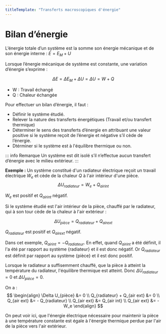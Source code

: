 ```yaml
---
titleTemplate: "Transferts macroscopiques d'énergie"
---
```


# Bilan d’énergie

L’énergie totale d’un système est la somme son énergie mécanique et de son énergie interne : $E=E_M+U$

Lorsque l’énergie mécanique de système est constante, une variation d’énergie s’exprime :

$$
ΔE=ΔE_M+ΔU=ΔU=W+Q
$$

- W : Travail échangé
- Q : Chaleur échangée

Pour effectuer un bilan d’énergie, il faut :

- Définir le système étudié.
- Relever la nature des transferts énergétiques (Travail et/ou transfert thermique)
- Déterminer le sens des transferts d’énergie en attribuant une valeur positive si le système reçoit de l’énergie et négative s’il cède de l’énergie.
- Dtérminer si le système est à l'équilibre thermique ou non.

::: info Remarque
Un système est dit isolé s’il n’effectue aucun transfert d’énergie avec le milieu extérieur.
:::

**Exemple :** Un système constitué d'un radiateur électrique reçoit un travail électrique $W_e$ et cède de la chaleur $Q$ à l'air intérieur d'une pièce.
$$
\Delta U_{radiateur}  = W_e + Q_{air int}
$$

$W_e$ est positif et $Q_{air int}$ négatif.

Si le système étudié est l'air intérieur de la pièce, chauffé par le radiateur, qui à son tour cède de la chaleur à l'air extérieur :

$$
\Delta U_{pièce}  = Q_{radiateur} + Q_{air ext}
$$

$Q_{radiateur}$ est positif et $Q_{air ext}$ négatif.

Dans cet exemple, $Q_{air int} = - Q_{radiateur}$. En effet, quand $Q_{air int}$ a été définit, il l'a été par rapport au système {radiateur} et il est donc négatif. Or $Q_{radiateur}$ est définit par rapport au système {pièce} et il est donc positif.

Lorsque le radiateur a suffisemment chauffé, que la pièce à atteint la température du radiateur, l'équilibre thermique est atteint. Donc $\Delta U_{radiateur}=0$ et $\Delta U_{pièce}=0$.

On a :
$$
\begin{align}
\Delta U_{pièce} &= 0 \\
Q_{radiateur} + Q_{air ext} &= 0 \\
Q_{air ext} &= - Q_{radiateur} \\
Q_{air ext} &= Q_{air int} \\
Q_{air ext} &= - W_e
\end{align}
$$

On peut voir ici, que l'énergie électrique nécessaire pour maintenir la pièce à une température constante est égale à l'énergie thermique perdue par l'air de la pièce vers l'air extérieur.
